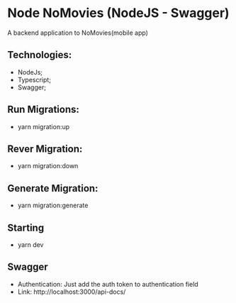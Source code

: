# Node NoMovies (NodeJS - Swagger)

  A backend application to NoMovies(mobile app)
 
  ## Technologies:
   - NodeJs;
   - Typescript;
   - Swagger;
   
  ## Run Migrations:
  - yarn migration:up
  
  ## Rever Migration:
  - yarn migration:down
  
  ## Generate Migration:
  - yarn migration:generate
  
  ## Starting
  - yarn dev
  
  ## Swagger
  - Authentication: Just add the auth token to authentication field
  - Link: http://localhost:3000/api-docs/
  
  
